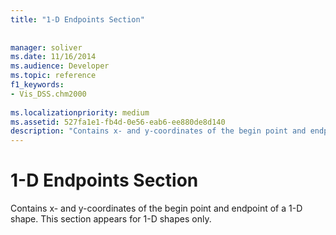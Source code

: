 ```yaml
---
title: "1-D Endpoints Section"
 
 
manager: soliver
ms.date: 11/16/2014
ms.audience: Developer
ms.topic: reference
f1_keywords:
- Vis_DSS.chm2000
 
ms.localizationpriority: medium
ms.assetid: 527fa1e1-fb4d-0e56-eab6-ee880de8d140
description: "Contains x- and y-coordinates of the begin point and endpoint of a 1-D shape. This section appears for 1-D shapes only."
---
```


# 1-D Endpoints Section

Contains x- and y-coordinates of the begin point and endpoint of a 1-D shape. This section appears for 1-D shapes only.
  

